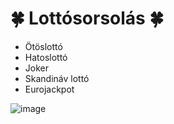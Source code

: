 # 🍀 Lottósorsolás 🍀

- Ötöslottó
- Hatoslottó
- Joker
- Skandináv lottó
- Eurojackpot

![image](https://user-images.githubusercontent.com/74590556/186916633-c7f636eb-f4d7-4d42-b348-5369f044af27.png)

